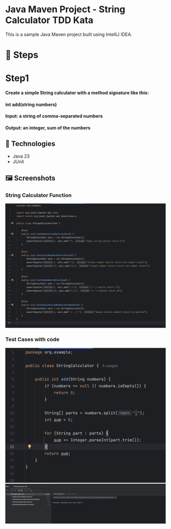 # Java Maven Project - String Calculator TDD Kata

This is a sample Java Maven project built using IntelliJ IDEA.

# 🚀 Steps
# Step1

#### Create a simple String calculator with a method signature like this:
#### int add(string numbers)
#### Input: a string of comma-separated numbers
#### Output: an integer, sum of the numbers

## 🔧 Technologies

- Java 23
- JUnit

## 🖼️ Screenshots

### String Calculator Function
![Screenshot](./sf1.png)

### Test Cases with code

![Screenshot](./tco1.png)
![Screenshot](./tca1.png)